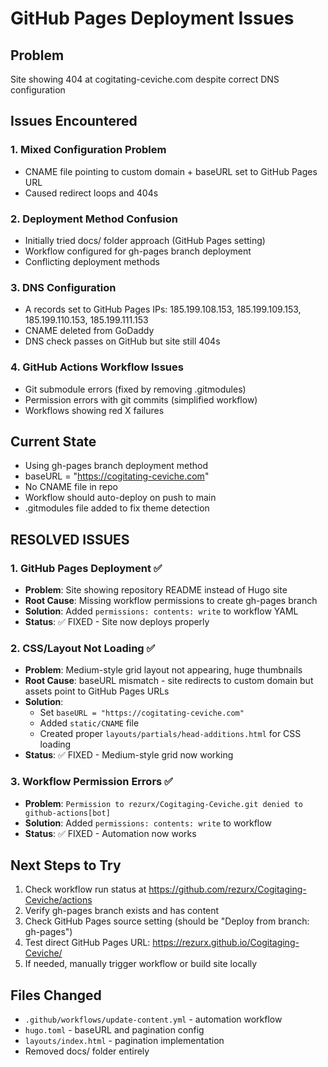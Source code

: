 # GitHub Pages Deployment Issues

## Problem
Site showing 404 at cogitating-ceviche.com despite correct DNS configuration

## Issues Encountered

### 1. Mixed Configuration Problem
- CNAME file pointing to custom domain + baseURL set to GitHub Pages URL
- Caused redirect loops and 404s

### 2. Deployment Method Confusion  
- Initially tried docs/ folder approach (GitHub Pages setting)
- Workflow configured for gh-pages branch deployment
- Conflicting deployment methods

### 3. DNS Configuration
- A records set to GitHub Pages IPs: 185.199.108.153, 185.199.109.153, 185.199.110.153, 185.199.111.153
- CNAME deleted from GoDaddy
- DNS check passes on GitHub but site still 404s

### 4. GitHub Actions Workflow Issues
- Git submodule errors (fixed by removing .gitmodules)
- Permission errors with git commits (simplified workflow)
- Workflows showing red X failures

## Current State
- Using gh-pages branch deployment method
- baseURL = "https://cogitating-ceviche.com" 
- No CNAME file in repo
- Workflow should auto-deploy on push to main
- .gitmodules file added to fix theme detection

## RESOLVED ISSUES

### 1. GitHub Pages Deployment ✅
- **Problem**: Site showing repository README instead of Hugo site
- **Root Cause**: Missing workflow permissions to create gh-pages branch
- **Solution**: Added `permissions: contents: write` to workflow YAML
- **Status**: ✅ FIXED - Site now deploys properly

### 2. CSS/Layout Not Loading ✅  
- **Problem**: Medium-style grid layout not appearing, huge thumbnails
- **Root Cause**: baseURL mismatch - site redirects to custom domain but assets point to GitHub Pages URLs
- **Solution**: 
  - Set `baseURL = "https://cogitating-ceviche.com"`
  - Added `static/CNAME` file
  - Created proper `layouts/partials/head-additions.html` for CSS loading
- **Status**: ✅ FIXED - Medium-style grid now working

### 3. Workflow Permission Errors ✅
- **Problem**: `Permission to rezurx/Cogitaging-Ceviche.git denied to github-actions[bot]`
- **Solution**: Added `permissions: contents: write` to workflow
- **Status**: ✅ FIXED - Automation now works

## Next Steps to Try
1. Check workflow run status at https://github.com/rezurx/Cogitaging-Ceviche/actions
2. Verify gh-pages branch exists and has content
3. Check GitHub Pages source setting (should be "Deploy from branch: gh-pages")
4. Test direct GitHub Pages URL: https://rezurx.github.io/Cogitaging-Ceviche/
5. If needed, manually trigger workflow or build site locally

## Files Changed
- `.github/workflows/update-content.yml` - automation workflow
- `hugo.toml` - baseURL and pagination config
- `layouts/index.html` - pagination implementation
- Removed docs/ folder entirely